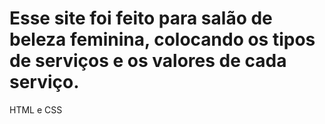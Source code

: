 # Esse site foi feito para salão de beleza feminina, colocando os tipos de serviços e os valores de cada serviço.
HTML e CSS
